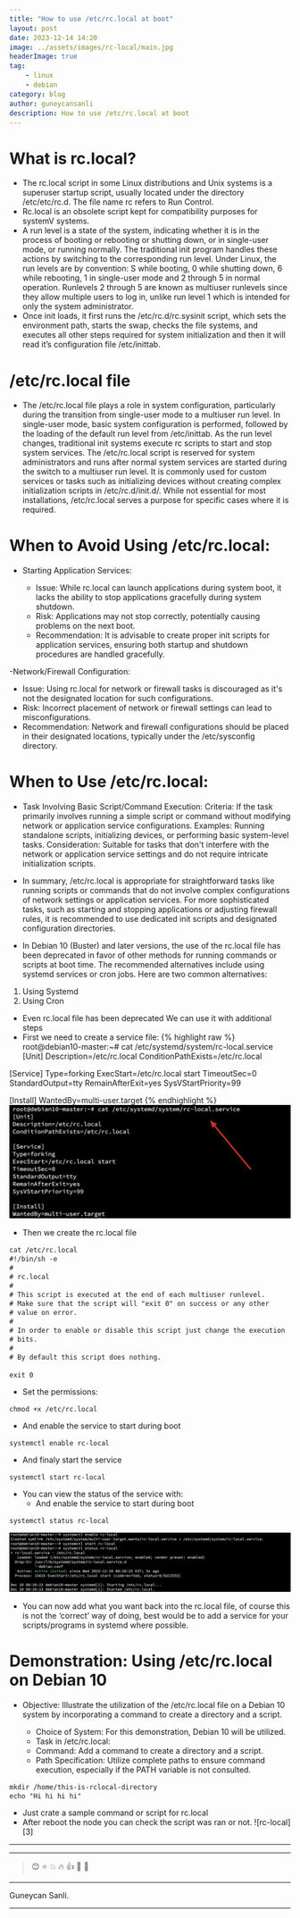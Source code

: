 ```yaml
---
title: "How to use /etc/rc.local at boot"
layout: post
date: 2023-12-14 14:20
image: ../assets/images/rc-local/main.jpg
headerImage: true
tag:
    - linux
    - debian
category: blog
author: guneycansanli
description: How to use /etc/rc.local at boot
---
```


# What is rc.local?

- The rc.local script in some Linux distributions and Unix systems is a superuser startup script, usually located under the directory /etc/etc/rc.d. The file name rc refers to Run Control.
- Rc.local is an obsolete script kept for compatibility purposes for systemV systems.
- A run level is a state of the system, indicating whether it is in the process of booting or rebooting or shutting down, or in single-user mode, or running normally.  The traditional init program handles these actions by switching to the corresponding run level.  Under Linux, the run levels are by convention: S while booting, 0 while shutting down, 6 while rebooting, 1 in single-user mode and 2 through 5 in normal operation.  Runlevels 2 through 5 are known as multiuser runlevels since they allow multiple users to log in, unlike run level 1 which is intended for only the system administrator.
- Once init loads, it first runs the /etc/rc.d/rc.sysinit script, which sets the environment path, starts the swap, checks the file systems, and executes all other steps required for system initialization and then it will read it’s configuration file /etc/inittab.

# /etc/rc.local file

- The /etc/rc.local file plays a role in system configuration, particularly during the transition from single-user mode to a multiuser run level. In single-user mode, basic system configuration is performed, followed by the loading of the default run level from /etc/inittab. As the run level changes, traditional init systems execute rc scripts to start and stop system services. The /etc/rc.local script is reserved for system administrators and runs after normal system services are started during the switch to a multiuser run level. It is commonly used for custom services or tasks such as initializing devices without creating complex initialization scripts in /etc/rc.d/init.d/. While not essential for most installations, /etc/rc.local serves a purpose for specific cases where it is required.

# When to Avoid Using /etc/rc.local:

- Starting Application Services:

  - Issue: While rc.local can launch applications during system boot, it lacks the ability to stop applications gracefully during system shutdown.
  - Risk: Applications may not stop correctly, potentially causing problems on the next boot.
  - Recommendation: It is advisable to create proper init scripts for application services, ensuring both startup and shutdown procedures are handled gracefully.

-Network/Firewall Configuration:

  - Issue: Using rc.local for network or firewall tasks is discouraged as it's not the designated location for such configurations.
  - Risk: Incorrect placement of network or firewall settings can lead to misconfigurations.
  - Recommendation: Network and firewall configurations should be placed in their designated locations, typically under the /etc/sysconfig directory.

# When to Use /etc/rc.local:

- Task Involving Basic Script/Command Execution:
Criteria: If the task primarily involves running a simple script or command without modifying network or application service configurations.
Examples: Running standalone scripts, initializing devices, or performing basic system-level tasks.
Consideration: Suitable for tasks that don't interfere with the network or application service settings and do not require intricate initialization scripts.
- In summary, /etc/rc.local is appropriate for straightforward tasks like running scripts or commands that do not involve complex configurations of network settings or application services. For more sophisticated tasks, such as starting and stopping applications or adjusting firewall rules, it is recommended to use dedicated init scripts and designated configuration directories.

- In Debian 10 (Buster) and later versions, the use of the rc.local file has been deprecated in favor of other methods for running commands or scripts at boot time. The recommended alternatives include using systemd services or cron jobs. Here are two common alternatives:
1. Using Systemd
2. Using Cron

- Even rc.local file has been deprecated We can use it with additional steps
- First we need to create a service file:
{% highlight raw %}
root@debian10-master:~# cat /etc/systemd/system/rc-local.service
[Unit]
Description=/etc/rc.local
ConditionPathExists=/etc/rc.local

[Service]
Type=forking
ExecStart=/etc/rc.local start
TimeoutSec=0
StandardOutput=tty
RemainAfterExit=yes
SysVStartPriority=99

[Install]
WantedBy=multi-user.target
{% endhighlight %}
![rc-local][1]


- Then we create the rc.local file
```
cat /etc/rc.local
#!/bin/sh -e
#
# rc.local
#
# This script is executed at the end of each multiuser runlevel.
# Make sure that the script will "exit 0" on success or any other
# value on error.
#
# In order to enable or disable this script just change the execution
# bits.
#
# By default this script does nothing.
 
exit 0
```

- Set the permissions:
```
chmod +x /etc/rc.local
```
- And enable the service to start during boot
```
systemctl enable rc-local
```
- And finaly start the service
```
systemctl start rc-local
```
- You can view the status of the service with:
  - And enable the service to start during boot
```
systemctl status rc-local
```
![rc-local][2]

- You can now add what you want back into the rc.local file, of course this is not the ‘correct’ way of doing, best would be to add a service for your scripts/programs in systemd where possible.


# Demonstration: Using /etc/rc.local on Debian 10

- Objective: Illustrate the utilization of the /etc/rc.local file on a Debian 10 system by incorporating a command to create a directory and a script.

  - Choice of System: For this demonstration, Debian 10 will be utilized.
  - Task in /etc/rc.local:
  - Command: Add a command to create a directory and a script.
  - Path Specification: Utilize complete paths to ensure command execution, especially if the PATH variable is not consulted.

```
mkdir /home/this-is-rclocal-directory
echo "Hi hi hi hi"
```

- Just crate a sample command or script for rc.local
- After reboot the node you can check the script was ran or not.
![rc-local][3]

---
---

> :blush: :star: :boom: :fire: :+1: :eyes: :metal:

---

Guneycan Sanli.

---

[1]: ../assets/images/rc-local/rc-local1.jpg
[2]: ../assets/images/rc-local/rc-local2.jpg
[2]: ../assets/images/rc-local/rc-local3.jpg

